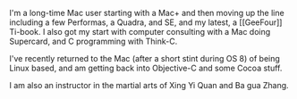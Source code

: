 I'm a long-time Mac user starting with a Mac+ and then moving up the line including a few Performas, a Quadra, and SE, and my latest, a [[GeeFour]] Ti-book. I also got my start with computer consulting with a Mac doing Supercard, and C programming with Think-C.

I've recently returned to the Mac (after a short stint during OS 8) of being Linux based, and am getting back into Objective-C and some Cocoa stuff.

I am also an instructor in the martial arts of Xing Yi Quan and Ba gua Zhang.